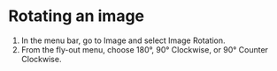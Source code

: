 # Rotating an image

1. In the menu bar, go to Image and select Image Rotation.
2. From the fly-out menu, choose 180°, 90° Clockwise, or 90° Counter Clockwise.